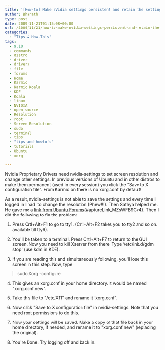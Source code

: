 ```yaml
---
title: '[How-to] Make nVidia settings persistent and retain the settings in Ubuntu 9.10 Karmic Koala'
author: Bharath
type: post
date: 2009-11-21T01:15:08+00:00
url: /2009/11/21/how-to-make-nvidia-settings-persistent-and-retain-the-settings-in-ubuntu-9-10-karmic-koala/
categories:
  - "Tips & How-To's"
tags:
  - 9.10
  - commands
  - distro
  - driver
  - drivers
  - file
  - forums
  - Home
  - Karmic
  - Karmic Koala
  - KDE
  - Koala
  - linux
  - NVIDIA
  - open source
  - Resolution
  - root
  - Screen Resolution
  - sudo
  - terminal
  - tips
  - "tips-and-howto's"
  - tutorials
  - Ubuntu
  - xorg

---
```

Nvidia Proprietary Drivers need nvidia-settings to set screen resolution and change other settings. In previous versions of Ubuntu and in other distros to make them permanent (used in every session) you click the "Save to X configuration file". From Karmic on there is no xorg.conf by default!

As a result, nvidia-settings is not able to save the settings and every time I logged in I had  to change the resolution (Phew!!!). Then Sathya helped me. He gave me a [link from Ubuntu Forums][1]{#aptureLink_MZsWFB9Cv4}. Then I did the following to fix the problem:

<!--more-->

1. Press Crtl+Alt+F1 to go to tty1. (Crtl+Alt+F2 takes you to tty2 and so on. available till tty6).

2. You'll be taken to a terminal. Press Crtl+Alt+F7 to return to the GUI screen. Now you need to kill Xserver from there. Type &#8216;/etc/init.d/gdm stop' (use kdm in KDE).

3. If you are reading this and simultaneously following, you'll lose this screen in this step. Now, type

> sudo Xorg -configure

4. This gives an xorg.conf in your home directory. It would be named "xorg.conf.new".

5. Take this file to "/etc/X11" and rename it &#8216;xorg.conf'.

6. Now click "Save to X configuration file" in nvidia-settings. Note that you need root permissions to do this.

7. Now your settings will be saved. Make a copy of that file back in your home directory, if needed, and rename it to "xorg.conf.new" (replacing the original).

8. You're Done. Try logging off and back in.

 [1]: https://ubuntuforums.org/showthread.php?t=1260518
